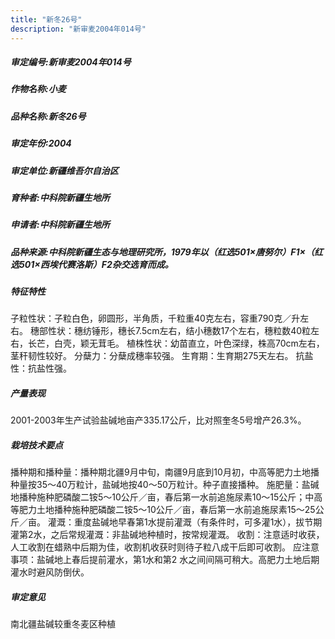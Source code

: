 ```yaml
---
title: "新冬26号"
description: "新审麦2004年014号"
---
```

##### 审定编号:新审麦2004年014号

##### 作物名称:小麦

##### 品种名称:新冬26号

##### 审定年份:2004

##### 审定单位:新疆维吾尔自治区

##### 育种者:中科院新疆生地所

##### 申请者:中科院新疆生地所

##### 品种来源:中科院新疆生态与地理研究所，1979年以（红选501×唐努尔）F1×（红选501×西埃代赛洛斯）F2杂交选育而成。

##### 特征特性
子粒性状：子粒白色，卵圆形，半角质，千粒重40克左右，容重790克／升左右。
穗部性状：穗纺锤形，穗长7.5cm左右，结小穗数17个左右，穗粒数40粒左右，长芒，白壳，颖无茸毛。
植株性状：幼苗直立，叶色深绿，株高70cm左右，茎秆韧性较好。
分蘖力：分蘖成穗率较强。
生育期：生育期275天左右。
抗盐性：抗盐性强。

##### 产量表现
2001-2003年生产试验盐碱地亩产335.17公斤，比对照奎冬5号增产26.3%。

##### 栽培技术要点
播种期和播种量：播种期北疆9月中旬，南疆9月底到10月初，中高等肥力土地播种量按35～40万粒计，盐碱地按40～50万粒计。种子直接播种。
施肥量：盐碱地播种施种肥磷酸二铵5～10公斤／亩，春后第一水前追施尿素10～15公斤；中高等肥力土地播种施种肥磷酸二铵5～10公斤／亩，春后第一水前追施尿素15～25公斤／亩。
灌溉：重度盐碱地早春第1水提前灌溉（有条件时，可多灌1水），拔节期灌第2水，之后常规灌溉：非盐碱地种植时，按常规灌溉。
收割：注意适时收获，人工收割在蜡熟中后期为佳，收割机收获时则待子粒八成干后即可收割。
应注意事项：盐碱地上春后提前灌水，第1水和第2 水之间间隔可稍大。高肥力土地后期灌水时避风防倒伏。

##### 审定意见
南北疆盐碱较重冬麦区种植
